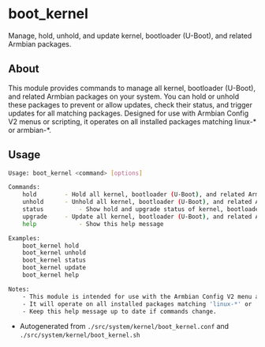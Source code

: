 # boot_kernel
Manage, hold, unhold, and update kernel, bootloader (U-Boot), and related Armbian packages.

## About
This module provides commands to manage all kernel, bootloader (U-Boot), and related Armbian packages on your system. You can hold or unhold these packages to prevent or allow updates, check their status, and trigger updates for all matching packages. Designed for use with Armbian Config V2 menus or scripting, it operates on all installed packages matching linux-* or armbian-*.

## Usage
~~~bash
Usage: boot_kernel <command> [options]

Commands:
	hold		- Hold all kernel, bootloader (U-Boot), and related Armbian packages (prevent updates)
	unhold		- Unhold all kernel, bootloader (U-Boot), and related Armbian packages (allow updates)
	status         	- Show hold and upgrade status of kernel, bootloader (U-Boot), and related Armbian packages
	upgrade		- Update all kernel, bootloader (U-Boot), and related Armbian packages to the latest available version
	help            - Show this help message

Examples:
	boot_kernel hold
	boot_kernel unhold
	boot_kernel status
	boot_kernel update
	boot_kernel help

Notes:
	- This module is intended for use with the Armbian Config V2 menu and scripting.
	- It will operate on all installed packages matching 'linux-*' or 'armbian-*'.
	- Keep this help message up to date if commands change.
~~~

- Autogenerated from `./src/system/kernel/boot_kernel.conf` and `./src/system/kernel/boot_kernel.sh`
